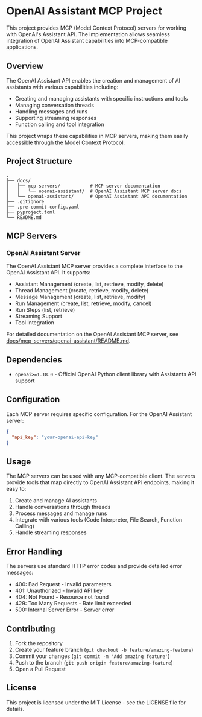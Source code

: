 # OpenAI Assistant MCP Project

This project provides MCP (Model Context Protocol) servers for working with OpenAI's Assistant API. The implementation allows seamless integration of OpenAI Assistant capabilities into MCP-compatible applications.

## Overview

The OpenAI Assistant API enables the creation and management of AI assistants with various capabilities including:
- Creating and managing assistants with specific instructions and tools
- Managing conversation threads
- Handling messages and runs
- Supporting streaming responses
- Function calling and tool integration

This project wraps these capabilities in MCP servers, making them easily accessible through the Model Context Protocol.

## Project Structure

```
.
├── docs/
│   ├── mcp-servers/           # MCP server documentation
│   │   └── openai-assistant/  # OpenAI Assistant MCP server docs
│   └── openai-assistant/      # OpenAI Assistant API documentation
├── .gitignore
├── .pre-commit-config.yaml
├── pyproject.toml
└── README.md
```

## MCP Servers

### OpenAI Assistant Server

The OpenAI Assistant MCP server provides a complete interface to the OpenAI Assistant API. It supports:

- Assistant Management (create, list, retrieve, modify, delete)
- Thread Management (create, retrieve, modify, delete)
- Message Management (create, list, retrieve, modify)
- Run Management (create, list, retrieve, modify, cancel)
- Run Steps (list, retrieve)
- Streaming Support
- Tool Integration

For detailed documentation on the OpenAI Assistant MCP server, see [docs/mcp-servers/openai-assistant/README.md](docs/mcp-servers/openai-assistant/README.md).

## Dependencies

- `openai>=1.18.0` - Official OpenAI Python client library with Assistants API support

## Configuration

Each MCP server requires specific configuration. For the OpenAI Assistant server:

```json
{
  "api_key": "your-openai-api-key"
}
```

## Usage

The MCP servers can be used with any MCP-compatible client. The servers provide tools that map directly to OpenAI Assistant API endpoints, making it easy to:

1. Create and manage AI assistants
2. Handle conversations through threads
3. Process messages and manage runs
4. Integrate with various tools (Code Interpreter, File Search, Function Calling)
5. Handle streaming responses

## Error Handling

The servers use standard HTTP error codes and provide detailed error messages:

- 400: Bad Request - Invalid parameters
- 401: Unauthorized - Invalid API key
- 404: Not Found - Resource not found
- 429: Too Many Requests - Rate limit exceeded
- 500: Internal Server Error - Server error

## Contributing

1. Fork the repository
2. Create your feature branch (`git checkout -b feature/amazing-feature`)
3. Commit your changes (`git commit -m 'Add amazing feature'`)
4. Push to the branch (`git push origin feature/amazing-feature`)
5. Open a Pull Request

## License

This project is licensed under the MIT License - see the LICENSE file for details.
